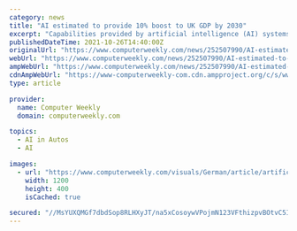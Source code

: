 ```yaml
---
category: news
title: "AI estimated to provide 10% boost to UK GDP by 2030"
excerpt: "Capabilities provided by artificial intelligence (AI) systems and related technologies such as robots and driverless vehicles could provide a 10% boost to the UK economy by 2030, but there are ..."
publishedDateTime: 2021-10-26T14:40:00Z
originalUrl: "https://www.computerweekly.com/news/252507990/AI-estimated-to-provide-10-boost-to-UK-GDP-by-2030?_gl=1*iphwe2*_ga*MzEzNzc3ODIzLjE1NjE2Mjk1NzY.*_ga_TQKE4GS5P9*MTYzNDU3MDQ1NS4zMDguMS4xNjM0NTcwNTgwLjA.&_ga=2.154875644.53959175.1634552366-313777823.1561629576"
webUrl: "https://www.computerweekly.com/news/252507990/AI-estimated-to-provide-10-boost-to-UK-GDP-by-2030?_gl=1*iphwe2*_ga*MzEzNzc3ODIzLjE1NjE2Mjk1NzY.*_ga_TQKE4GS5P9*MTYzNDU3MDQ1NS4zMDguMS4xNjM0NTcwNTgwLjA.&_ga=2.154875644.53959175.1634552366-313777823.1561629576"
ampWebUrl: "https://www.computerweekly.com/news/252507990/AI-estimated-to-provide-10-boost-to-UK-GDP-by-2030?amp=1"
cdnAmpWebUrl: "https://www-computerweekly-com.cdn.ampproject.org/c/s/www.computerweekly.com/news/252507990/AI-estimated-to-provide-10-boost-to-UK-GDP-by-2030?amp=1"
type: article

provider:
  name: Computer Weekly
  domain: computerweekly.com

topics:
  - AI in Autos
  - AI

images:
  - url: "https://www.computerweekly.com/visuals/German/article/artificial-intelligence-brain-adobe.jpg"
    width: 1200
    height: 400
    isCached: true

secured: "//MsYUXQMGf7dbdSop8RLHXyJT/na5xCosoywVPojmN123VFthizpvBOtvC5IpDPwFPXrqks0nztwC1XnGnDzCV3mORnELBOffLaZzaxZLnJCRCbfkhrtTjFcKOZAtwB/qC7+Sho8GqrhohLkzQ6fkhB3wdT4tZcNDd8hOB3+FuVhgbxuRSHOpDSxV+mXcFkk5itk7M0ubdApEGiG5eJFhQ8dHXmgugXuD8bewqptuRAizO1lZRlbYbz+cC5ItSxtYgG5Xa1s9KottRS4z1GvuQKBqAV3jWP7YAv18/AHG3mkSaR7y1CYjhq2gGeCKb+MS9jDexpbU5jCAr+fJQ7r8BH0LLW6RoN9jbZ/YOgOeE=;9C7sP0895BQjNXcqUhCYfA=="
---
```


